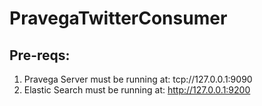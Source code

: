 # PravegaTwitterConsumer

## Pre-reqs:
1. Pravega Server must be running at: tcp://127.0.0.1:9090
2. Elastic Search must be running at: http://127.0.0.1:9200 